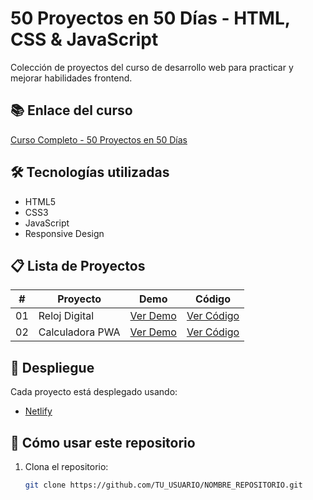 # 50 Proyectos en 50 Días - HTML, CSS & JavaScript

Colección de proyectos del curso de desarrollo web para practicar y mejorar habilidades frontend.

## 📚 Enlace del curso
[Curso Completo - 50 Proyectos en 50 Días](ENLACE_DEL_CURSO_AQUÍ)

## 🛠️ Tecnologías utilizadas
- HTML5
- CSS3
- JavaScript
- Responsive Design

## 📋 Lista de Proyectos

| # | Proyecto | Demo | Código |
|---|----------|------|--------|
| 01 | Reloj Digital | [Ver Demo](https://aquamarine-tarsier-e101c6.netlify.app/) | [Ver Código](https://github.com/rodrigoval08/reloj-digital/tree/main/reloj-digital) |
| 02 | Calculadora PWA | [Ver Demo](#) | [Ver Código](https://github.com/rodrigoval08/calculadorapwa/tree/main/calculadora-pwa) |

## 🚀 Despliegue

Cada proyecto está desplegado usando:
- [Netlify](https://netlify.com)

## 📝 Cómo usar este repositorio

1. Clona el repositorio:
   ```bash
   git clone https://github.com/TU_USUARIO/NOMBRE_REPOSITORIO.git
